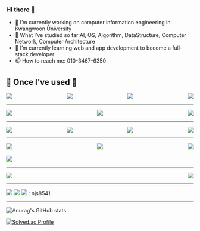 ### Hi there 👋

<!--
**N-jongsik/N-jongsik** is a ✨ _special_ ✨ repository because its `README.md` (this file) appears on your GitHub profile.

Here are some ideas to get you started:

- 🔭 I’m currently working on ...
- 🌱 I’m currently learning ...
- 👯 I’m looking to collaborate on ...
- 🤔 I’m looking for help with ...
- 💬 Ask me about ...
- 📫 How to reach me: ...
- 😄 Pronouns: ...
- ⚡ Fun fact: ...
-->

- 🔭 I’m currently working on computer information engineering in Kwangwoon University
- 📘 What I’ve studied so far:AI, OS, Algorithm, DataStructure, Computer Network, Computer Architecture
- 🌱 I’m currently learning web and app development to become a full-stack developer
- 📫 How to reach me: 010-3467-6350

## 🔨 Once I've used 🔨
<div style="display:flex;justify-content: space-between;">
  <img src="https://img.shields.io/badge/java-007396?style=for-the-badge&logo=java&logoColor=white"> 
  <img src="https://img.shields.io/badge/Python-3776AB?style=flat-square&logo=Python&logoColor=white"/>
  <img src="https://img.shields.io/badge/C-A8B9CC?style=flat-square&logo=C&logoColor=white"/>
  <img src="https://img.shields.io/badge/C++-00599C?style=flat-square&logo=cplusplus&logoColor=white"/>
</div>
<hr>
<div style="display:flex;justify-content: space-between;">
  <img src="https://img.shields.io/badge/HTML5-E34F26?style=flat-square&logo=HTML5&logoColor=white"/> 
  <img src="https://img.shields.io/badge/css-1572B6?style=flat-square&logo=css3&logoColor=white"> 
  <img src="https://img.shields.io/badge/javascript-F7DF1E?style=flat-square&logo=javascript&logoColor=black"> 
</div>
<hr>
<div style="display:flex;justify-content: space-between;">
  <img src="https://img.shields.io/badge/Spring Boot-6DB33F?style=for-the-badge&logo=spring boot&logoColor=white"> 
  <img src="https://img.shields.io/badge/mysql-4479A1?style=for-the-badge&logo=mysql&logoColor=white">
  <img src="https://img.shields.io/badge/H2-0174C8?style=for-the-badge&logo=h2-database&logoColor=white">
  <img src="https://img.shields.io/badge/JPA-007396?style=for-the-badge&logo=java&logoColor=white">
</div>
<hr>
<div style="display:flex;justify-content: space-between;">
  <img src="https://img.shields.io/badge/React-20232A?style=for-the-badge&logo=react&logoColor=61DAFB"/> 
  <img src="https://img.shields.io/badge/Redux-593D88?style=for-the-badge&logo=redux&logoColor=white"/> 
  <img src="https://img.shields.io/badge/React_Router-CA4245?style=for-the-badge&logo=react-router&logoColor=white"/>
</div>
<br>
<img src="https://img.shields.io/badge/Vue.js-35495E?style=for-the-badge&logo=vue.js&logoColor=4FC08D"/>
<hr>
<div style="display:flex;justify-content: space-between;">
  <img src="https://img.shields.io/badge/Tailwind_CSS-38B2AC?style=for-the-badge&logo=tailwind-css&logoColor=white"/> 
  <img src="https://img.shields.io/badge/Bootstrap-563D7C?style=for-the-badge&logo=bootstrap&logoColor=white"/>
</div>
<hr>

<a href="https://www.instagram.com/jxxng.syykk/" target="_blank"><img src="https://img.shields.io/badge/Instagram-E4405F?style=for-the-badge&logo=Instagram&logoColor=FFFFFF"/></a>
<a href="https://www.notion.so/jxxngsyykk/ac251288994e4b1db63fdd553d5eb721" target="_blank"><img src="https://img.shields.io/badge/Notion-000000?style=for-the-badge&logo=Notion&logoColor=FFFFFF"/></a>
<img src="https://img.shields.io/badge/KakaoTalk-FFCD00?style=flat-square&logo=KakaoTalk&logoColor=white"/> : njs8541<hr>

![Anurag's GitHub stats](https://github-readme-stats.vercel.app/api?username=N-jongsik&show_icons=true&theme=radical)

[![Solved.ac Profile](http://mazassumnida.wtf/api/v2/generate_badge?boj=njs0625)](https://solved.ac/njs0625/)
